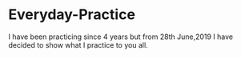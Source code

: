 # Everyday-Practice
I have been practicing since 4 years but from 28th June,2019 I have decided to show what I practice to you all.
